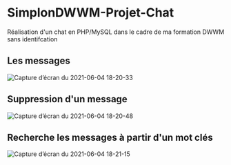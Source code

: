 # SimplonDWWM-Projet-Chat
Réalisation d'un chat en PHP/MySQL dans le cadre de ma formation DWWM sans identifcation 

## Les messages
![Capture d’écran du 2021-06-04 18-20-33](https://user-images.githubusercontent.com/52196263/120833171-c571c800-c561-11eb-84e7-46db4854908c.png)

## Suppression d'un message
![Capture d’écran du 2021-06-04 18-20-48](https://user-images.githubusercontent.com/52196263/120833172-c60a5e80-c561-11eb-80e2-9d7bdfc08dba.png)

## Recherche les messages à partir d'un mot clés
![Capture d’écran du 2021-06-04 18-21-15](https://user-images.githubusercontent.com/52196263/120833173-c60a5e80-c561-11eb-8e21-355cdfc49011.png)
